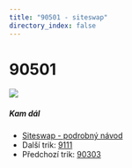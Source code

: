 ```yaml
---
title: "90501 - siteswap"
directory_index: false
---
```


# 90501

![](/animace/siteswap/90501.gif)

##### Kam dál

- [Siteswap - podrobný návod](/siteswap.html "Podrobné vysvětlení siteswapů..")
- Další trik: [9111](9111.html "Siteswap 9111")
- Předchozí trik: [90303](90303.html "Siteswap 90303")

